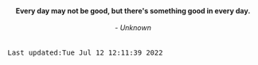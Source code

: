 
<div align="center"><b><span>Every day may not be good, but there's something good in every day.</span></b><br><br><i> - Unknown</i></div>
<br><br><kbd>Last updated:Tue Jul 12 12:11:39 2022</kbd>